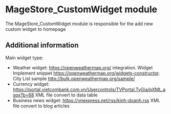 # MageStore_CustomWidget module

The MageStore_CustomWidget module is responsible for the add new custom widget to homepage

## Additional information

Main widget type:

- Weather widget: https://openweathermap.org/ integration. Widget Implement
  snippet https://openweathermap.org/widgets-constructor. City List sample http://bulk.openweathermap.org/sample/
- Currency widget: https://portal.vietcombank.com.vn/Usercontrols/TVPortal.TyGia/pXML.aspx?b=68 XML file convert to data
  table
- Business news widget: https://vnexpress.net/rss/kinh-doanh.rss XML file convert to blog articles
